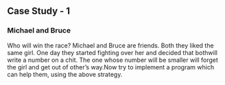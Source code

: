 ## Case Study - 1
### Michael and Bruce
Who will win the race? Michael and Bruce are friends. Both they liked the same girl. One day they started fighting over her and decided that bothwill write a number on a chit. The one whose number will be smaller will forget the girl and get out of other’s way.Now try to implement a program which can help them, using the above strategy.
